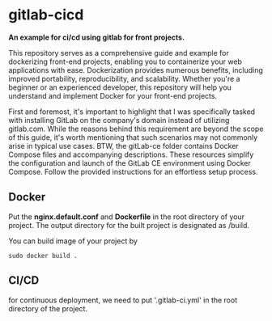 # gitlab-cicd
**An example for ci/cd using gitlab for front projects.**

This repository serves as a comprehensive guide and example for dockerizing front-end projects, enabling you to containerize your web applications with ease. Dockerization provides numerous benefits, including improved portability, reproducibility, and scalability. Whether you're a beginner or an experienced developer, this repository will help you understand and implement Docker for your front-end projects.

First and foremost, it's important to highlight that I was specifically tasked with installing GitLab on the company's domain instead of utilizing gitlab.com. While the reasons behind this requirement are beyond the scope of this guide, it's worth mentioning that such scenarios may not commonly arise in typical use cases. BTW, the gitLab-ce folder contains Docker Compose files and accompanying descriptions. These resources simplify the configuration and launch of the GitLab CE environment using Docker Compose. Follow the provided instructions for an effortless setup process.

## Docker
Put the **nginx.default.conf** and **Dockerfile** in the root directory of your project.
The output directory for the built project is designated as /build.

You can build image of your project by

```
sudo docker build .
```






## CI/CD
for continuous deployment, we need to put '.gitlab-ci.yml' in the root directory of the project.
